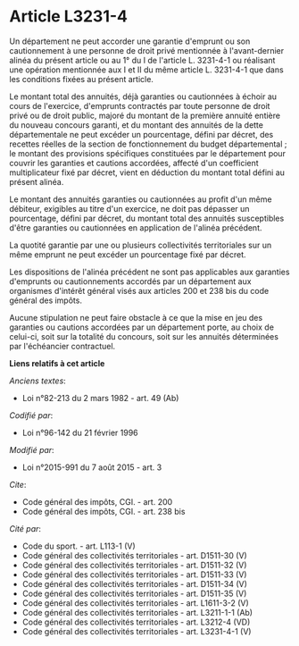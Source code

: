 # Article L3231-4

Un département ne peut accorder une garantie d'emprunt ou son cautionnement à une personne de droit privé mentionnée à
l'avant-dernier alinéa du présent article ou au 1° du I de l'article L. 3231-4-1 ou réalisant une opération mentionnée aux I
et II du même article L. 3231-4-1 que dans les conditions fixées au présent article. 

Le montant total des annuités, déjà garanties ou cautionnées à échoir au cours de l'exercice, d'emprunts contractés par toute
personne de droit privé ou de droit public, majoré du montant de la première annuité entière du nouveau concours garanti, et
du montant des annuités de la dette départementale ne peut excéder un pourcentage, défini par décret, des recettes réelles de
la section de fonctionnement du budget départemental ; le montant des provisions spécifiques constituées par le département
pour couvrir les garanties et cautions accordées, affecté d'un coefficient multiplicateur fixé par décret, vient en déduction
du montant total défini au présent alinéa. 

Le montant des annuités garanties ou cautionnées au profit d'un même débiteur, exigibles au titre d'un exercice, ne doit pas
dépasser un pourcentage, défini par décret, du montant total des annuités susceptibles d'être garanties ou cautionnées en
application de l'alinéa précédent. 

La quotité garantie par une ou plusieurs collectivités territoriales sur un même emprunt ne peut excéder un pourcentage fixé
par décret. 

Les dispositions de l'alinéa précédent ne sont pas applicables aux garanties d'emprunts ou cautionnements accordés par un
département aux organismes d'intérêt général visés aux articles 200 et 238 bis du code général des impôts. 

Aucune stipulation ne peut faire obstacle à ce que la mise en jeu des garanties ou cautions accordées par un département
porte, au choix de celui-ci, soit sur la totalité du concours, soit sur les annuités déterminées par l'échéancier
contractuel.

**Liens relatifs à cet article**

_Anciens textes_:

  - Loi n°82-213 du 2 mars 1982 - art. 49 (Ab)

_Codifié par_:

  - Loi n°96-142 du 21 février 1996

_Modifié par_:

  - Loi n°2015-991 du 7 août 2015 - art. 3

_Cite_:

  - Code général des impôts, CGI. - art. 200
  - Code général des impôts, CGI. - art. 238 bis

_Cité par_:

  - Code du sport. - art. L113-1 (V)
  - Code général des collectivités territoriales - art. D1511-30 (V)
  - Code général des collectivités territoriales - art. D1511-32 (V)
  - Code général des collectivités territoriales - art. D1511-33 (V)
  - Code général des collectivités territoriales - art. D1511-34 (V)
  - Code général des collectivités territoriales - art. D1511-35 (V)
  - Code général des collectivités territoriales - art. L1611-3-2 (V)
  - Code général des collectivités territoriales - art. L3211-1-1 (Ab)
  - Code général des collectivités territoriales - art. L3212-4 (VD)
  - Code général des collectivités territoriales - art. L3231-4-1 (V)
